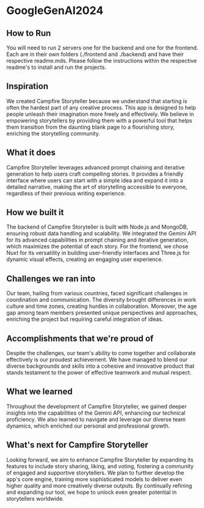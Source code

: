 # GoogleGenAI2024
## How to  Run
You will need to run 2 servers one for the backend and one for the frontend.
Each are in their own folders (./frontend and ./backend) and have their respective readme.mds. Please follow the instructions within the respective readme's to install and run the projects.

## Inspiration
We created Campfire Storyteller because we understand that starting is often the hardest part of any creative process. This app is designed to help people unleash their imagination more freely and effectively. We believe in empowering storytellers by providing them with a powerful tool that helps them transition from the daunting blank page to a flourishing story, enriching the storytelling community.
## What it does
Campfire Storyteller leverages advanced prompt chaining and iterative generation to help users craft compelling stories. It provides a friendly interface where users can start with a simple idea and expand it into a detailed narrative, making the art of storytelling accessible to everyone, regardless of their previous writing experience.
## How we built it
The backend of Campfire Storyteller is built with Node.js and MongoDB, ensuring robust data handling and scalability. We integrated the Gemini API for its advanced capabilities in prompt chaining and iterative generation, which maximizes the potential of each story. For the frontend, we chose Nuxt for its versatility in building user-friendly interfaces and Three.js for dynamic visual effects, creating an engaging user experience.
## Challenges we ran into
Our team, hailing from various countries, faced significant challenges in coordination and communication. The diversity brought differences in work culture and time zones, creating hurdles in collaboration. Moreover, the age gap among team members presented unique perspectives and approaches, enriching the project but requiring careful integration of ideas.
## Accomplishments that we're proud of
Despite the challenges, our team's ability to come together and collaborate effectively is our proudest achievement. We have managed to blend our diverse backgrounds and skills into a cohesive and innovative product that stands testament to the power of effective teamwork and mutual respect.
## What we learned
Throughout the development of Campfire Storyteller, we gained deeper insights into the capabilities of the Gemini API, enhancing our technical proficiency. We also learned to navigate and leverage our diverse team dynamics, which enriched our personal and professional growth.
## What's next for Campfire Storyteller
Looking forward, we aim to enhance Campfire Storyteller by expanding its features to include story sharing, liking, and voting, fostering a community of engaged and supportive storytellers. We plan to further develop the app's core engine, training more sophisticated models to deliver even higher quality and more creatively diverse outputs. By continually refining and expanding our tool, we hope to unlock even greater potential in storytellers worldwide.
